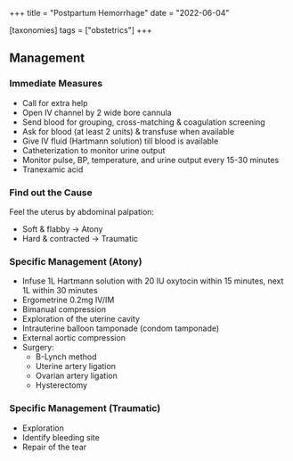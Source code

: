 +++
title = "Postpartum Hemorrhage"
date = "2022-06-04"

[taxonomies]
tags = ["obstetrics"]
+++

## Management

### Immediate Measures
- Call for extra help
- Open IV channel by 2 wide bore cannula
- Send blood for grouping, cross-matching & coagulation screening
- Ask for blood (at least 2 units) & transfuse when available
- Give IV fluid (Hartmann solution) till blood is available
- Catheterization to monitor urine output
- Monitor pulse, BP, temperature, and urine output every 15-30 minutes
- Tranexamic acid

### Find out the Cause
Feel the uterus by abdominal palpation:
- Soft & flabby → Atony
- Hard & contracted → Traumatic

### Specific Management (Atony)
- Infuse 1L Hartmann solution with 20 IU oxytocin within 15 minutes, next 1L within 30 minutes
- Ergometrine 0.2mg IV/IM
- Bimanual compression
- Exploration of the uterine cavity
- Intrauterine balloon tamponade (condom tamponade)
- External aortic compression
- Surgery:
  - B-Lynch method
  - Uterine artery ligation
  - Ovarian artery ligation
  - Hysterectomy

### Specific Management (Traumatic)
- Exploration
- Identify bleeding site
- Repair of the tear
